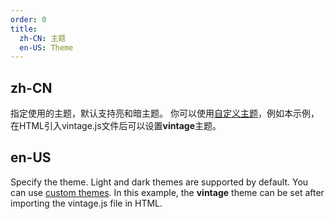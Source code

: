 ```yaml
---
order: 0
title:
  zh-CN: 主题
  en-US: Theme
---
```


## zh-CN

指定使用的主题，默认支持亮和暗主题。 你可以使用[自定义主题](https://echarts.apache.org/handbook/zh/concepts/style/#%E9%A2%9C%E8%89%B2%E4%B8%BB%E9%A2%98%EF%BC%88theme%EF%BC%89)，例如本示例，在HTML引入vintage.js文件后可以设置**vintage**主题。

## en-US

Specify the theme. Light and dark themes are supported by default. You can use [custom themes](https://echarts.apache.org/handbook/en/concepts/style/#theme). In this example, the **vintage** theme can be set after importing the vintage.js file in HTML.
